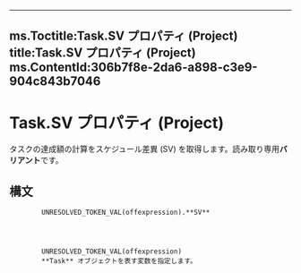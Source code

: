 

---
ms.Toctitle:Task.SV プロパティ (Project)
title:Task.SV プロパティ (Project)
ms.ContentId:306b7f8e-2da6-a898-c3e9-904c843b7046
---
# Task.SV プロパティ (Project)




タスクの達成額の計算をスケジュール差異 (SV) を取得します。読み取り専用**バリアント**です。

## 構文

            UNRESOLVED_TOKEN_VAL(offexpression).**SV**




            UNRESOLVED_TOKEN_VAL(offexpression)
            **Task** オブジェクトを表す変数を指定します。




